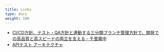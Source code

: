 ```yaml
---
title: Links
type: docs
weight: 100
---
```


- [CI/CD方針、テスト・QA方針と連動する三分類ブランチ管理方針で、開発での高品質と高スピードの両立を支える - 千里霧中](https://goyoki.hatenablog.com/entry/2023/06/18/183956)
- [APIテスト アーキテクチャ](https://zenn.dev/sumiren/articles/aa0ba5ae12ad2e)
